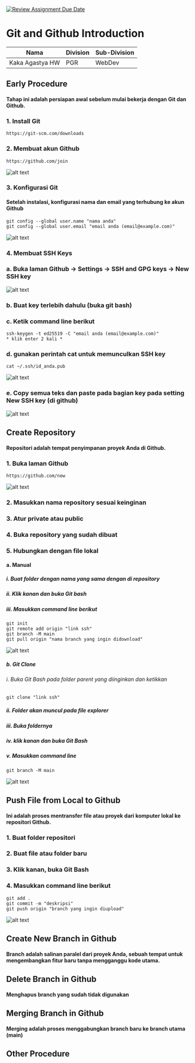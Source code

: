 [![Review Assignment Due Date](https://classroom.github.com/assets/deadline-readme-button-22041afd0340ce965d47ae6ef1cefeee28c7c493a6346c4f15d667ab976d596c.svg)](https://classroom.github.com/a/tbEHDGEc)
# Git and Github Introduction

| Nama  | Division        | Sub-Division  |
| ----- | ---------- | ---------- |
| Kaka Agastya HW   | PGR | WebDev |

## Early Procedure
#### Tahap ini adalah persiapan awal sebelum mulai bekerja dengan Git dan Github.
### 1. Install Git
    https://git-scm.com/downloads
### 2. Membuat akun Github
    https://github.com/join

![alt text](<picture/gambar 1.png>)
### 3. Konfigurasi Git
#### Setelah instalasi, konfigurasi nama dan email yang terhubung ke akun Github
    git config --global user.name "nama anda"
    git config --global user.email "email anda (email@example.com)"

![alt text](<picture/gambar 2.png>)
### 4. Membuat SSH Keys
### a. Buka laman Github -> Settings -> SSH and GPG keys -> New SSH key
![alt text](<picture/gambar 3.png>)
### b. Buat key terlebih dahulu (buka git bash)
### c. Ketik command line berikut
    ssh-keygen -t ed25519 -C "email anda (email@example.com)"
    * klik enter 2 kali *
### d. gunakan perintah cat untuk memunculkan SSH key
    cat ~/.ssh/id_anda.pub

![alt text](<picture/gambar 4.png>)
### e. Copy semua teks dan paste pada bagian key pada setting New SSH key (di github)
![alt text](<picture/gambar 5.png>)
## Create Repository
#### Repositori adalah tempat penyimpanan proyek Anda di Github.

### 1. Buka laman Github
    https://github.com/new
![alt text](<picture/gambar 6.png>)
### 2. Masukkan nama repository sesuai keinginan
### 3. Atur private atau public
### 4. Buka repository yang sudah dibuat
### 5. Hubungkan dengan file lokal

#### a. Manual
##### i. Buat folder dengan nama yang sama dengan di repository
##### ii. Klik kanan dan buka Git bash
##### iii. Masukkan command line berikut

    git init
    git remote add origin "link ssh"
    git branch -M main
    git pull origin "nama branch yang ingin didownload"
![alt text](<picture/gambar 7.png>)
##### b. Git Clone
###### i. Buka Git Bash pada folder parent yang diinginkan dan ketikkan

    git clone "link ssh"

##### ii. Folder akan muncul pada file explorer
##### iii. Buka foldernya
##### iv. klik kanan dan buka Git Bash
##### v. Masukkan command line

    git branch -M main
![alt text](<picture/gambar 8.png>)

## Push File from Local to Github
#### Ini adalah proses mentransfer file atau proyek dari komputer lokal ke repositori Github.
### 1. Buat folder repositori
### 2. Buat file atau folder baru
### 3. Klik kanan, buka Git Bash
### 4. Masukkan command line berikut 

    git add .
    git commit -m "deskripsi"
    git push origin "branch yang ingin diupload"

![alt text](<picture/gambar 9.png>)

## Create New Branch in Github 
#### Branch adalah salinan paralel dari proyek Anda, sebuah tempat untuk mengembangkan fitur baru tanpa mengganggu kode utama.

## Delete Branch in Github
#### Menghapus branch yang sudah tidak digunakan

## Merging Branch in Github
#### Merging adalah proses menggabungkan branch baru ke branch utama (main)

## Other Procedure
